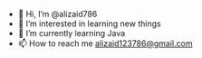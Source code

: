 - 👋 Hi, I’m @alizaid786
- 👀 I’m interested in learning new things
- 🌱 I’m currently learning Java
- 📫 How to reach me alizaid123786@gmail.com

<!---
alizaid786/alizaid786 is a ✨ special ✨ repository because its `README.md` (this file) appears on your GitHub profile.
You can click the Preview link to take a look at your changes.
--->

